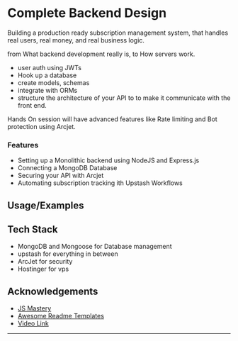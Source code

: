 
# Complete Backend Design

Building a production ready subscription management system, that handles real users, real money, and real business logic.

from What backend development really is, to How servers work.

- user auth using JWTs
- Hook up a database
- create models, schemas
- integrate with ORMs
- structure the architecture of your API to to make it communicate with the front end.

Hands On session will have advanced features like Rate limiting and Bot protection using Arcjet.

### Features
- Setting up a Monolithic backend using NodeJS and Express.js
- Connecting a MongoDB Database
- Securing your API with Arcjet
- Automating subscription tracking ith Upstash Workflows


## Usage/Examples

<screenshots from Postman collections>

## Tech Stack

- MongoDB and Mongoose for Database management
- upstash for everything in between
- ArcJet for security
- Hostinger for vps

## Acknowledgements

- [JS Mastery](https://www.youtube.com/@javascriptmastery)
- [Awesome Readme Templates](https://awesomeopensource.com/project/elangosundar/awesome-README-templates)
- [Video Link](https://www.youtube.com/watch?v=rOpEN1JDaD0) 

---
